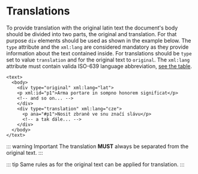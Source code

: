 # Translations

To provide translation with the original latin text the document's body should be divided into two parts, the original and translation. For that purpose
`div` elements should be used as shown in the example below. The `type` attribute and the `xml:lang` are considered mandatory as they provide information
about the text contained inside. For translations should be `type` set to value `translation` and for the original text to `original`. The `xml:lang` attribute
must contain valida ISO-639 language abbreviation, [see the table](./language-codes).

```xml{7-10}
<text>
  <body>
    <div type="original" xml:lang="lat">
    <p xml:id="p1">Arma portare in sompno honorem significat</p>
    <!-- and so on... -->
    </div>
    <div type="translation" xml:lang="cze">
      <p ana="#p1">Nosit zbraně ve snu značí slávu</p>
      <!-- a tak dále... -->
    </div>
  </body>
</text>
```

::: warning Important
The translation **MUST** always be separated from the original text.
:::

::: tip
Same rules as for the original text can be applied for translation.
:::